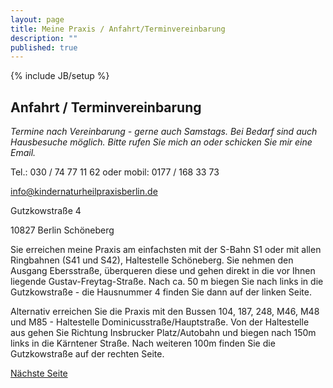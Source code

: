 ```yaml
---
layout: page
title: Meine Praxis / Anfahrt/Terminvereinbarung
description: ""
published: true
---
```


{% include JB/setup %}

## Anfahrt / Terminvereinbarung


_Termine nach Vereinbarung - gerne auch Samstags. Bei Bedarf sind auch Hausbesuche möglich. Bitte rufen Sie mich an oder schicken Sie mir eine Email._


Tel.: 030 / 74 77 11 62 oder mobil: 0177 / 168 33 73

[info@kindernaturheilpraxisberlin.de](mailto:info@kindernaturheilpraxisberlin.de)

Gutzkowstraße 4 

10827 Berlin Schöneberg

Sie erreichen meine Praxis am einfachsten mit der S-Bahn S1 oder mit allen Ringbahnen (S41 und S42), Haltestelle Schöneberg. Sie nehmen den Ausgang Ebersstraße, überqueren diese und gehen direkt in die vor Ihnen liegende Gustav-Freytag-Straße. Nach ca. 50 m biegen Sie nach links in die Gutzkowstraße - die Hausnummer 4 finden Sie dann auf der linken Seite.

Alternativ erreichen Sie die Praxis mit den Bussen 104, 187, 248, M46, M48 und M85 - Haltestelle Dominicusstraße/Hauptstraße. Von der Haltestelle aus gehen Sie Richtung Insbrucker Platz/Autobahn und biegen nach 150m links in die Kärntener Straße. Nach weiteren 100m finden Sie die Gutzkowstraße auf der rechten Seite.

[Nächste Seite](/meine-praxis/kontakt/)